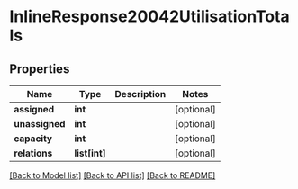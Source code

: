 # InlineResponse20042UtilisationTotals

## Properties
Name | Type | Description | Notes
------------ | ------------- | ------------- | -------------
**assigned** | **int** |  | [optional] 
**unassigned** | **int** |  | [optional] 
**capacity** | **int** |  | [optional] 
**relations** | **list[int]** |  | [optional] 

[[Back to Model list]](../README.md#documentation-for-models) [[Back to API list]](../README.md#documentation-for-api-endpoints) [[Back to README]](../README.md)


